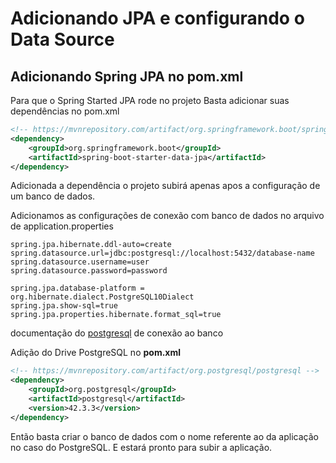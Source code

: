 # Adicionando JPA e configurando o Data Source

## Adicionando Spring JPA no pom.xml

 Para que o Spring Started JPA rode no projeto Basta adicionar suas dependências no pom.xml
    
~~~ xml
<!-- https://mvnrepository.com/artifact/org.springframework.boot/spring-boot-starter-data-jpa -->
<dependency>
    <groupId>org.springframework.boot</groupId>
    <artifactId>spring-boot-starter-data-jpa</artifactId>
</dependency>

~~~

Adicionada a dependência o projeto subirá apenas apos a configuração de um banco de dados.

Adicionamos as configurações de conexão com banco de dados no arquivo de application.properties

~~~ properties
spring.jpa.hibernate.ddl-auto=create
spring.datasource.url=jdbc:postgresql://localhost:5432/database-name
spring.datasource.username=user
spring.datasource.password=password

spring.jpa.database-platform = org.hibernate.dialect.PostgreSQL10Dialect
spring.jpa.show-sql=true
spring.jpa.properties.hibernate.format_sql=true

~~~

documentação do [postgresql](https://jdbc.postgresql.org/documentation/80/connect.html) de conexão ao banco


Adição do Drive PostgreSQL no **pom.xml**
~~~ xml
<!-- https://mvnrepository.com/artifact/org.postgresql/postgresql -->
<dependency>
    <groupId>org.postgresql</groupId>
    <artifactId>postgresql</artifactId>
    <version>42.3.3</version>
</dependency>
~~~

Então basta criar o banco de dados com o nome referente ao da aplicação no caso do PostgreSQL.
E estará pronto para subir a aplicação.
